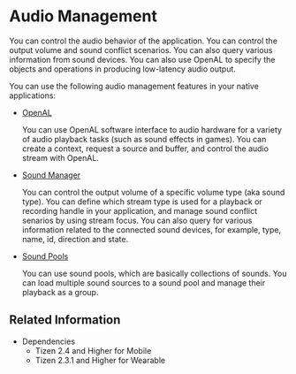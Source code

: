 # Audio Management


You can control the audio behavior of the application. You can control the output volume and sound conflict scenarios. You can also query various information from sound devices. You can also use OpenAL to specify the objects and operations in producing low-latency audio output.

You can use the following audio management features in your native applications:

- [OpenAL](openal.md)

  You can use OpenAL software interface to audio hardware for a variety of audio playback tasks (such as sound effects in games). You can create a context, request a source and buffer, and control the audio stream with OpenAL.

- [Sound Manager](sound-manager.md)

  You can control the output volume of a specific volume type (aka sound type). You can define which stream type is used for a playback or recording handle in your application, and manage sound conflict senarios by using stream focus. You can also query for various information related to the connected sound devices, for example, type, name, id, direction and state.

- [Sound Pools](sound-pool.md)

  You can use sound pools, which are basically collections of sounds. You can load multiple sound sources to a sound pool and manage their playback as a group.

## Related Information
- Dependencies
  - Tizen 2.4 and Higher for Mobile
  - Tizen 2.3.1 and Higher for Wearable
